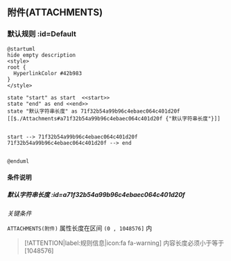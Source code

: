 ## 附件(ATTACHMENTS) <!-- {docsify-ignore-all} -->

   

### 默认规则 :id=Default

```plantuml
@startuml
hide empty description
<style>
root {
  HyperlinkColor #42b983
}
</style>

state "start" as start  <<start>>
state "end" as end <<end>>
state "默认字符串长度" as 71f32b54a99b96c4ebaec064c401d20f [[$./Attachments#a71f32b54a99b96c4ebaec064c401d20f {"默认字符串长度"}]]


start --> 71f32b54a99b96c4ebaec064c401d20f 
71f32b54a99b96c4ebaec064c401d20f --> end 


@enduml
```

#### 条件说明

##### 默认字符串长度 :id=a71f32b54a99b96c4ebaec064c401d20f


*关键条件*


`ATTACHMENTS(附件)` 属性长度在区间 `(0 , 1048576]` 内

> [!ATTENTION|label:规则信息|icon:fa fa-warning]
> 内容长度必须小于等于[1048576]







